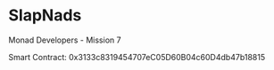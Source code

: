 # SlapNads
Monad Developers - Mission 7

Smart Contract: 0x3133c8319454707eC05D60B04c60D4db47b18815
